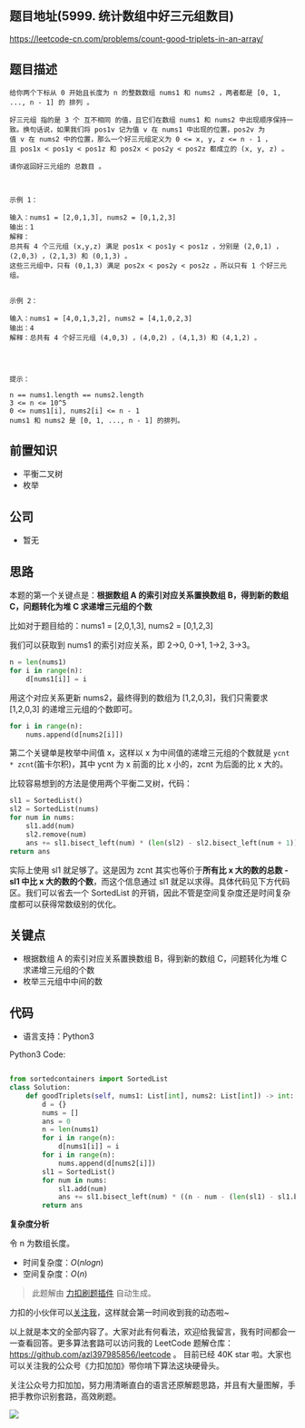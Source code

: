 ## 题目地址(5999. 统计数组中好三元组数目)

https://leetcode-cn.com/problems/count-good-triplets-in-an-array/

## 题目描述

```
给你两个下标从 0 开始且长度为 n 的整数数组 nums1 和 nums2 ，两者都是 [0, 1, ..., n - 1] 的 排列 。

好三元组 指的是 3 个 互不相同 的值，且它们在数组 nums1 和 nums2 中出现顺序保持一致。换句话说，如果我们将 pos1v 记为值 v 在 nums1 中出现的位置，pos2v 为值 v 在 nums2 中的位置，那么一个好三元组定义为 0 <= x, y, z <= n - 1 ，且 pos1x < pos1y < pos1z 和 pos2x < pos2y < pos2z 都成立的 (x, y, z) 。

请你返回好三元组的 总数目 。

 

示例 1：

输入：nums1 = [2,0,1,3], nums2 = [0,1,2,3]
输出：1
解释：
总共有 4 个三元组 (x,y,z) 满足 pos1x < pos1y < pos1z ，分别是 (2,0,1) ，(2,0,3) ，(2,1,3) 和 (0,1,3) 。
这些三元组中，只有 (0,1,3) 满足 pos2x < pos2y < pos2z 。所以只有 1 个好三元组。


示例 2：

输入：nums1 = [4,0,1,3,2], nums2 = [4,1,0,2,3]
输出：4
解释：总共有 4 个好三元组 (4,0,3) ，(4,0,2) ，(4,1,3) 和 (4,1,2) 。


 

提示：

n == nums1.length == nums2.length
3 <= n <= 10^5
0 <= nums1[i], nums2[i] <= n - 1
nums1 和 nums2 是 [0, 1, ..., n - 1] 的排列。
```

## 前置知识

- 平衡二叉树
- 枚举

## 公司

- 暂无

## 思路

本题的第一个关键点是：**根据数组 A 的索引对应关系置换数组 B，得到新的数组 C，问题转化为堆 C 求递增三元组的个数**

比如对于题目给的：nums1 = [2,0,1,3], nums2 = [0,1,2,3]

我们可以获取到 nums1 的索引对应关系，即 2->0, 0->1, 1->2, 3->3。

```py
n = len(nums1)
for i in range(n):
    d[nums1[i]] = i
```

用这个对应关系更新 nums2，最终得到的数组为 [1,2,0,3]，我们只需要求 [1,2,0,3] 的递增三元组的个数即可。

```py
for i in range(n):
    nums.append(d[nums2[i]])
```

第二个关键单是枚举中间值 x，这样以 x 为中间值的递增三元组的个数就是 `ycnt * zcnt`(笛卡尔积)，其中 ycnt 为 x 前面的比 x 小的，zcnt 为后面的比 x 大的。

比较容易想到的方法是使用两个平衡二叉树，代码：

```py
sl1 = SortedList()
sl2 = SortedList(nums)
for num in nums:
    sl1.add(num)
    sl2.remove(num)
    ans += sl1.bisect_left(num) * (len(sl2) - sl2.bisect_left(num + 1))
return ans
```

实际上使用 sl1 就足够了。这是因为 zcnt 其实也等价于**所有比 x 大的数的总数 - sl1 中比 x 大的数的个数**，而这个信息通过 sl1 就足以求得。具体代码见下方代码区。我们可以省去一个 SortedList 的开销，因此不管是空间复杂度还是时间复杂度都可以获得常数级别的优化。

## 关键点

- 根据数组 A 的索引对应关系置换数组 B，得到新的数组 C，问题转化为堆 C 求递增三元组的个数
- 枚举三元组中中间的数

## 代码

- 语言支持：Python3

Python3 Code:

```python

from sortedcontainers import SortedList
class Solution:
    def goodTriplets(self, nums1: List[int], nums2: List[int]) -> int:
        d = {}
        nums = []
        ans = 0
        n = len(nums1)
        for i in range(n):
            d[nums1[i]] = i
        for i in range(n):
            nums.append(d[nums2[i]])
        sl1 = SortedList()
        for num in nums:
            sl1.add(num)
            ans += sl1.bisect_left(num) * ((n - num - (len(sl1) - sl1.bisect_left(num))))
        return ans

```

**复杂度分析**

令 n 为数组长度。

- 时间复杂度：$O(nlogn)$
- 空间复杂度：$O(n)$

> 此题解由 [力扣刷题插件](https://leetcode-pp.github.io/leetcode-cheat/?tab=solution-template) 自动生成。

力扣的小伙伴可以[关注我](https://leetcode-cn.com/u/fe-lucifer/)，这样就会第一时间收到我的动态啦~

以上就是本文的全部内容了。大家对此有何看法，欢迎给我留言，我有时间都会一一查看回答。更多算法套路可以访问我的 LeetCode 题解仓库：https://github.com/azl397985856/leetcode 。 目前已经 40K star 啦。大家也可以关注我的公众号《力扣加加》带你啃下算法这块硬骨头。

关注公众号力扣加加，努力用清晰直白的语言还原解题思路，并且有大量图解，手把手教你识别套路，高效刷题。

![](https://p.ipic.vip/7rretn.jpg)
